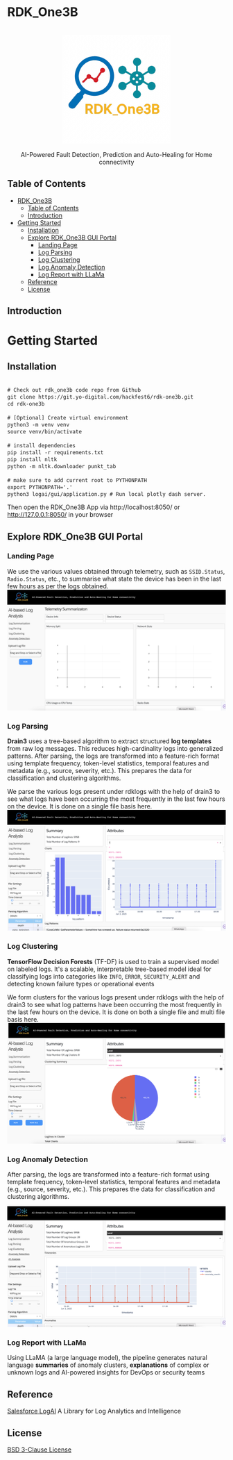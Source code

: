 # RDK_One3B
<p align="center">
    <br>
    <img src="./img/logai_logo.png" width="250"/>
    </br>
    <p align="center">
    AI-Powered Fault Detection, Prediction and Auto-Healing for Home connectivity
    </p>
</p>

## Table of Contents
- [RDK\_One3B](#rdk_one3b)
  - [Table of Contents](#table-of-contents)
  - [Introduction](#introduction)
- [Getting Started](#getting-started)
  - [Installation](#installation)
  - [Explore RDK\_One3B GUI Portal](#explore-rdk_one3b-gui-portal)
    - [Landing Page](#landing-page)
    - [Log Parsing](#log-parsing)
    - [Log Clustering](#log-clustering)
    - [Log Anomaly Detection](#log-anomaly-detection)
    - [Log Report with LLaMa](#log-report-with-llama)
  - [Reference](#reference)
  - [License](#license)

## Introduction

# Getting Started
## Installation

```shell

# Check out rdk_one3b code repo from Github
git clone https://git.yo-digital.com/hackfest6/rdk-one3b.git
cd rdk-one3b

# [Optional] Create virtual environment
python3 -m venv venv
source venv/bin/activate

# install dependencies
pip install -r requirements.txt
pip install nltk
python -m nltk.downloader punkt_tab

# make sure to add current root to PYTHONPATH
export PYTHONPATH='.'
python3 logai/gui/application.py # Run local plotly dash server.

```

Then open the RDK_One3B App via http://localhost:8050/ or http://127.0.0.1:8050/ in your browser

## Explore RDK_One3B GUI Portal

### Landing Page
We use the various values obtained through telemetry, such as `SSID.Status`, `Radio.Status`, etc., to summarise what state the device has been in the last few hours as per the logs obtained.
![landing_page](img/RDK_One3B_LandingPage.png)

### Log Parsing
**Drain3** uses a tree-based algorithm to extract structured **log templates** from raw log messages. This reduces high-cardinality logs into generalized patterns. After parsing, the logs are transformed into a feature-rich format using template frequency, token-level statistics, temporal features and metadata (e.g., source, severity, etc.). This prepares the data for classification and clustering algorithms.    

We parse the various logs present under rdklogs with the help of drain3 to see what logs have been occurring the most frequently in the last few hours on the device. It is done on a single file basis here.
![landing_page](img/RDK_One3B_LogParsing.png)

### Log Clustering
**TensorFlow Decision Forests** (TF-DF) is used to train a supervised model on labeled logs. It's a scalable, interpretable tree-based model ideal for classifying logs into categories like `INFO`, `ERROR`, `SECURITY_ALERT` and detecting known failure types or operational events
 
We form clusters for the various logs present under rdklogs with the help of drain3 to see what log patterns have been occurring the most frequently in the last few hours on the device. It is done on both a single file and multi file basis here.
![landing_page](img/RDK_One3B_LogClustering.png)

### Log Anomaly Detection
After parsing, the logs are transformed into a feature-rich format using template frequency, token-level statistics, temporal features and metadata (e.g., source, severity, etc.). This prepares the data for classification and clustering algorithms.

![landing_page](img/RDK_One3B_LogAnomalyDetection.png)

### Log Report with LLaMa
Using LLaMA (a large language model), the pipeline generates natural language **summaries** of anomaly clusters, **explanations** of complex or unknown logs and AI-powered insights for DevOps or security teams

## Reference
 [Salesforce LogAI](https://github.com/salesforce/logai) A Library for Log Analytics and Intelligence
## License
[BSD 3-Clause License](LICENSE.txt)
